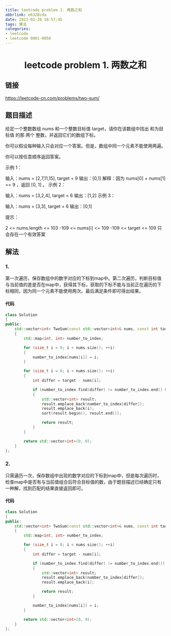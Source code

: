 ```yaml
---
title: leetcode problem 1. 两数之和
abbrlink: e6328cda
date: 2021-02-28 18:57:45
tags: 算法
categories: 
- leetcode
- leetcode 0001-0050
---
```


# <center>leetcode problem 1. 两数之和</center>

## 链接

https://leetcode-cn.com/problems/two-sum/



## 题目描述
给定一个整数数组 nums 和一个整数目标值 target，请你在该数组中找出 和为目标值 的那 两个 整数，并返回它们的数组下标。

你可以假设每种输入只会对应一个答案。但是，数组中同一个元素不能使用两遍。

你可以按任意顺序返回答案。

 

示例 1：

输入：nums = [2,7,11,15], target = 9
输出：[0,1]
解释：因为 nums[0] + nums[1] == 9 ，返回 [0, 1] 。
示例 2：

输入：nums = [3,2,4], target = 6
输出：[1,2]
示例 3：

输入：nums = [3,3], target = 6
输出：[0,1]


提示：

2 <= nums.length <= 103
-109 <= nums[i] <= 109
-109 <= target <= 109
只会存在一个有效答案



## 解法
### 1.
第一次遍历，保存数组中的数字对应的下标到map中。第二次遍历，判断目标值与当前值的差是否在map中，获得其下标，获取的下标不能与当前正在遍历的下标相同，因为同一个元素不能使用两次。最后满足条件即可得出结果。

#### 代码
```c++
class Solution
{
public:
    std::vector<int> TwoSum(const std::vector<int>& nums, const int target)
    {
        std::map<int, int> number_to_index;

        for (size_t i = 0; i < nums.size(); ++i)
        {
            number_to_index[nums[i]] = i;
        }

        for (size_t i = 0; i < nums.size(); ++i)
        {
            int differ = target - nums[i];

            if (number_to_index.find(differ) != number_to_index.end() && i != number_to_index[differ])
            {
                std::vector<int> result;
                result.emplace_back(number_to_index[differ]);
                result.emplace_back(i);
                sort(result.begin(), result.end());

                return result;
            }
        }

        return std::vector<int>(0, 0);
    }
};
```

### 2.
只需遍历一次，保存数组中出现的数字对应的下标到map中，但是每次遍历时，检查map中是否有与当前值组合后符合目标值的数，由于题目描述已经确定只有一种解，找到匹配的结果直接返回即可。

#### 代码
```c++
class Solution
{
public:
    std::vector<int> TwoSum(const std::vector<int>& nums, const int target)
    {
        std::map<int, int> number_to_index;

        for (size_t i = 0; i < nums.size(); ++i)
        {
            int differ = target - nums[i];

            if (number_to_index.find(differ) != number_to_index.end())
            {
                std::vector<int> result;
                result.emplace_back(number_to_index[differ]);
                result.emplace_back(i);

                return result;
            }

            number_to_index[nums[i]] = i;
        }

        return std::vector<int>(0, 0);
    }
};
```